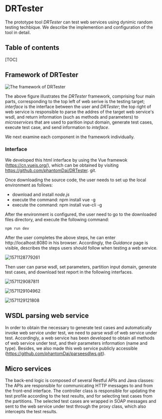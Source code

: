 

# DRTester

The prototype tool *DRTester* can test web services using dynimic random testing techbique. We describe the implemention and configuration of the tool in detail.

## Table of contents
[TOC]

## Framework of DRTester



![The framework of DRTester](C:\Users\phant\Documents\public4drt\DRTester\微信图片_20191015160944.png)

The above figure illustrates the *DRTester* framework, comprising four main parts, corresponding to the top left of web serive is the testing target; *interface* is the interface between the user and *DRTester*; the top right of web service is responsible to parse the addres of the target web service's wsdl, and return information (such as methods and parameters) to *microservice*s that are used to parition input domain, generate test cases, execute test case, and send information to *inteface*. 



 We next examine each component in the framework individually.

### Interface



 We developed this html interface by using the Vue framewok (https://cn.vuejs.org/), which can be obtained by visiting https://github.com/phantomDai/DRTester.
git. 

Once downloading the source code, the user needs to set up the local environment as follows:

- download and install *node.js*
- execute the command: npm install vue -g 
- execute the command: npm install vue-cli -g

After the environment is configured, the user need to go to the downloaded files directory, and execute the following command:

```
npm run dev
```

After the user completes the above steps, he can enter http://localhost:8080 in his browser. Accordingly, the *Guidance* page is visible, describes the steps users  should follow when testing a web service.

![1571128779261](C:\Users\phant\AppData\Roaming\Typora\typora-user-images\1571128779261.png)

Then user can parse wsdl, set parameters, partition input domain, generate test cases, and download test report in the following interfaces.

![1571129087811](C:\Users\phant\AppData\Roaming\Typora\typora-user-images\1571129087811.png)

![1571129104962](C:\Users\phant\AppData\Roaming\Typora\typora-user-images\1571129104962.png)

![1571129121808](C:\Users\phant\AppData\Roaming\Typora\typora-user-images\1571129121808.png)

## WSDL parsing web service 

In order to obtain the necessary to generate test cases and automatically invoke web service under test, we need to parse wsdl of web service under test. Accordingly, a web service has been developed to obtain all methods of web service under test, and their parameters information (name and type). Besides, we also made this web service publicly accessible (https://github.com/phantomDai/parseesdlws.git). 

## Micro services

The back-end logic is composed of several Restful APIs and Java classes: The APIs are responsible for communicating HTTP messages to and from the front-end interface. The controller class is responsible for updating the test profile according to the test results, and for selecting test cases from the partitions. The selected test cases are wrapped in SOAP messages and sent to the web service under test through the proxy class, which also intercepts the test results.





